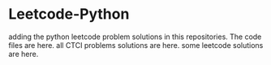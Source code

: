 # Leetcode-Python
adding the python leetcode problem solutions in this repositories. 
The code files are here.
all CTCI problems solutions are here.
some leetcode solutions are here.


































































































































































































































































































































































































































































































































































































































































































































































































































































































































































